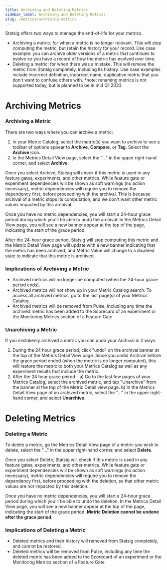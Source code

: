 ```yaml
---
title: Archiving and Deleting Metrics
sidebar_label: Archiving and Deleting Metrics
slug: /metrics/archiving-metrics
---
```


Statsig offers two ways to manage the end-of-life for your metrics. 
- Archiving a metric: for when a metric is no longer relevant. This will stop computing the metric, but retain the history for your record. Use case example: you can archive older versions of a metric that continues to evolve so you have a record of how the metric has evolved over time.
- Deleting a metric: for when there was a mistake. This will remove the metric from Statsig completely, including its history. Use case examples include incorrect definition, incorrect name, duplicative metric that you don't want to confuse others with. 
*note: renaming metrics is not supported today, but is planned to be in mid Q1 2023

# Archiving Metrics 

### Archiving a Metric 
There are two ways where you can archive a metric: 
1) In your Metric Catalog, select the metric(s) you want to archive to see a toolbar of options appear to **Archive**, **Compare**, or **Tag**. Select the **Archive** icon.
2) In the Metrics Detail View page, select the "..." in the upper right-hand corner, and select **Archive**. 

Once you select Archive, Statsig will check if this metric is used in any feature gates, experiments, and other metrics. While feature gate or experiment dependencies will be shown as soft warnings (no action necessary), metric dependencies will require you to remove the dependency first, before proceeding with the archival. This is because archival of a metric stops its computation, and we don't want other metric values impacted by this archival. 

Once you have no metric dependencies, you will start a 24-hour grace period during which you'll be able to undo the archival. In the Metrics Detail View page, you will see a new banner appear at the top of the page, indicating the start of the grace period. 

After the 24-hour grace period, Statsig will stop computing this metric and the Metric Detail View page will update with a new banner indicating that the metric has been archived, and Metric Value will change to a disabled state to indicate that this metric is archived.

### Implications of Archiving a Metric 
- Archived metrics will no longer be computed (when the 24-hour grace period ends). 
- Archived metrics will not show up in your Metric Catalog search. To access all archived metrics, go to the last page(s) of your Metrics Catalog. 
- Archived metrics will be removed from Pulse, including any time the archived metric has been added to the Scorecard of an experiment or the Monitoring Metrics section of a Feature Gate 

### Unarchiving a Metric
If you mistakenly archived a metric you can undo your Archival in 2 ways:
1) During the 24 hour grace period, click "undo" on the archival banner at the top of the Metrics Detail View page. Since you undid Archival before the grace period ended (when the metric is no longer computed), this will restore the  metric to both your Metrics Catalog as well as any experiment results that include the metric.  
2) After the 24 hour grace peirod - 
    a) Go to the last few pages of your Metrics Catalog, select the archived metric, and tap "Unarchive" from the banner at the top of the Metric Detail view page. 
    b) In the Metrics Detail View page of an archived metric, select the "..." in the upper right-hand corner, and select **Unarchive**. 


# Deleting Metrics 

### Deleting a Metric 
To delete a metric, go the Metrics Detail View page of a metric you wish to delete, select the "..." in the upper right-hand corner, and select **Delete**. 

Once you select Delete, Statsig will check if this metric is used in any feature gates, experiments, and other metrics. While feature gate or experiment dependencies will be shown as soft warnings (no action necessary), metric dependencies will require you to remove the dependency first, before proceeding with the deletion, so that other metric values are not impacted by this deletion.

Once you have no metric dependencies, you will start a 24-hour grace period during which you'll be able to undo the deletion. In the Metrics Detail View page, you will see a new banner appear at the top of the page, indicating the start of the grace period. **Metric Deletion cannot be undone after the grace period.**


### Implications of Deleting a Metric 
- Deleted metrics and their history will removed from Statsig completely, and cannot be restored. 
- Deleted metrics will be removed from Pulse, including any time the deleted metric has been added to the Scorecard of an experiment or the Monitoring Metrics section of a Feature Gate 
